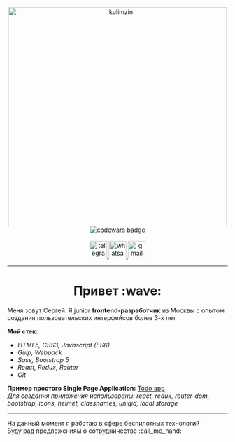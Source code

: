 <div align="center">
  <img src="https://i.postimg.cc/LXRf6bxZ/photo-2022-05-10-12-55-58.jpg" width="500" alt="kulimzin" />
</div>
<div align="center">
  <a href="https://www.codewars.com/users/kulimzin.sergei">
   <img src="https://www.codewars.com/users/kulimzin.sergei/badges/large?theme=light" alt="codewars badge" />
  </a>
</div>
<br />
<div align="center">
  <a href="https://t.me/kulimzin" target="_blank">
    <img src="https://i.postimg.cc/Zq05K6NZ/tg.png" width="40" alt="telegram" />
  </a>
  <a href="https://wa.me/79671927242" target="_blank">
    <img src="https://i.postimg.cc/wTgk7Bj3/whatsapp.png" width="40" alt="whatsapp" />
  </a>
  <a href="mailto:kulimzin.sergei@gmail.com" target="_blank">
    <img src="https://i.postimg.cc/J7vLL9rT/gmail.png" width="40" alt="gmail" />
  </a>
</div>
<hr />
<div>
  <h1 align="center">Привет :wave:</h1>
  <p>
    Меня зовут Сергей. Я junior <b>frontend-разработчик</b> из Москвы с опытом создания пользовательских интерфейсов более 3-х лет
  </p>
  <p>
    <b>Мой стек:</b>
  </p>
  <ul>
    <li><i>HTML5, CSS3, Javascript (ES6)</i></li>
    <li><i>Gulp, Webpack</i></li>
    <li><i>Sass, Bootstrap 5</i></li>
    <li><i>React, Redux, Router</i></li>
    <li><i>Git</i></li>
  </ul>
  <p>
    <b>Пример простого Single Page Application:</b> <a href="https://kulimzin-todo-app.netlify.app/" target="_blank">Todo app</a>
    <br />
    <i>Для создания приложения использованы: react, redux, router-dom, bootstrap, icons, helmet, classnames, uniqid, local storage </i>
  </p>
</div>
<hr />
<div>
  <p>
    На данный момент я работаю в сфере беспилотных технологий
    <br />
    Буду рад предложениям о сотрудничестве :call_me_hand:
  </p>
</div>
